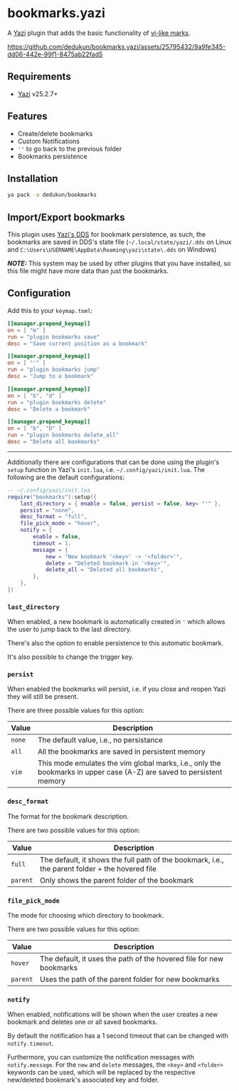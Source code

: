 # bookmarks.yazi

A [Yazi](https://github.com/sxyazi/yazi) plugin that adds the basic functionality of [vi-like marks](https://neovim.io/doc/user/motion.html#mark-motions).

https://github.com/dedukun/bookmarks.yazi/assets/25795432/9a9fe345-dd06-442e-99f1-8475ab22fad5

## Requirements

- [Yazi](https://github.com/sxyazi/yazi) v25.2.7+

## Features

- Create/delete bookmarks
- Custom Notifications
- `''` to go back to the previous folder
- Bookmarks persistence

## Installation

```sh
ya pack -a dedukun/bookmarks
```

## Import/Export bookmarks

This plugin uses [Yazi's DDS](https://yazi-rs.github.io/docs/dds/) for bookmark persistence, as such,
the bookmarks are saved in DDS's state file (`~/.local/state/yazi/.dds` on Linux and `C:\Users\USERNAME\AppData\Roaming\yazi\state\.dds` on Windows)

**_NOTE:_** This system may be used by other plugins that you have installed, so this file might have more data than just the bookmarks.

## Configuration

Add this to your `keymap.toml`:

```toml
[[manager.prepend_keymap]]
on = [ "m" ]
run = "plugin bookmarks save"
desc = "Save current position as a bookmark"

[[manager.prepend_keymap]]
on = [ "'" ]
run = "plugin bookmarks jump"
desc = "Jump to a bookmark"

[[manager.prepend_keymap]]
on = [ "b", "d" ]
run = "plugin bookmarks delete"
desc = "Delete a bookmark"

[[manager.prepend_keymap]]
on = [ "b", "D" ]
run = "plugin bookmarks delete_all"
desc = "Delete all bookmarks"
```

---

Additionally there are configurations that can be done using the plugin's `setup` function in Yazi's `init.lua`, i.e. `~/.config/yazi/init.lua`.
The following are the default configurations:

```lua
-- ~/.config/yazi/init.lua
require("bookmarks"):setup({
	last_directory = { enable = false, persist = false, key= "'" },
	persist = "none",
	desc_format = "full",
	file_pick_mode = "hover",
	notify = {
		enable = false,
		timeout = 1,
		message = {
			new = "New bookmark '<key>' -> '<folder>'",
			delete = "Deleted bookmark in '<key>'",
			delete_all = "Deleted all bookmarks",
		},
	},
})
```

### `last_directory`

When enabled, a new bookmark is automatically created in `'` which allows the user to jump back to
the last directory.

There's also the option to enable persistence to this automatic bookmark.

It's also possible to change the trigger key.

### `persist`

When enabled the bookmarks will persist, i.e. if you close and reopen Yazi they will still be
present.

There are three possible values for this option:

| Value  | Description                                                                                                          |
| ------ | -------------------------------------------------------------------------------------------------------------------- |
| `none` | The default value, i.e., no persistance                                                                              |
| `all`  | All the bookmarks are saved in persistent memory                                                                     |
| `vim`  | This mode emulates the vim global marks, i.e., only the bookmarks in upper case (A-Z) are saved to persistent memory |

### `desc_format`

The format for the bookmark description.

There are two possible values for this option:

| Value    | Description                                                                                     |
| -------- | ----------------------------------------------------------------------------------------------- |
| `full`   | The default, it shows the full path of the bookmark, i.e., the parent folder + the hovered file |
| `parent` | Only shows the parent folder of the bookmark                                                    |

### `file_pick_mode`

The mode for choosing which directory to bookmark.

There are two possible values for this option:

| Value    | Description                                                         |
| -------- | ------------------------------------------------------------------- |
| `hover`  | The default, it uses the path of the hovered file for new bookmarks |
| `parent` | Uses the path of the parent folder for new bookmarks                |

### `notify`

When enabled, notifications will be shown when the user creates a new bookmark and deletes one or
all saved bookmarks.

By default the notification has a 1 second timeout that can be changed with `notify.timeout`.

Furthermore, you can customize the notification messages with `notify.message`.
For the `new` and `delete` messages, the `<key>` and `<folder>` keywords can be used, which will be replaced by the respective new/deleted bookmark's associated key and folder.
